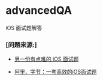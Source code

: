 # advancedQA
iOS 面试题解答



### [问题来源:]


* [另一份有点难的 iOS 面试题](https://juejin.im/post/5b5abc145188251b2621f4a4)


* [阿里、字节：一套高效的iOS面试题](https://juejin.im/post/5e397ccaf265da570b3f1b02#heading-2)